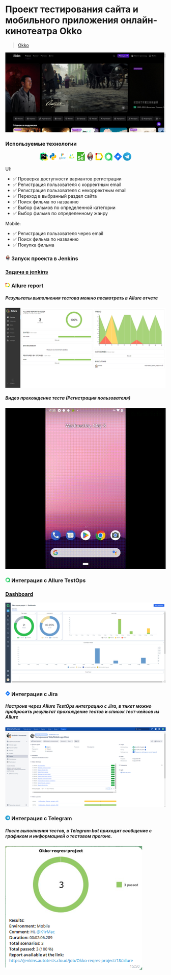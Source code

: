 <h1> Проект тестирования сайта и мобильного приложения онлайн-кинотеатра Okko </h1>

> <a target="_blank" href="https://okko.tv/">Okko</a>

![This is an image](images/okko_tv.jpg)
<!-- Технологии -->

### Используемые технологии
<p  align="center">
  <code><img width="5%" title="PyCharm" src="images/pycharm.png"></code>
  <code><img width="5%" title="Python" src="images/python.png"></code>
  <code><img width="5%" title="Pytest" src="images/pytest.png"></code>
  <code><img width="5%" title="Selene" src="images/selene.png"></code>
  <code><img width="5%" title="Selenium" src="images/selenium.png"></code>
  <code><img width="5%" title="Jenkins" src="images/jenkins.png"></code>
  <code><img width="5%" title="Allure Report" src="images/allure_report.png"></code>
  <code><img width="5%" title="Allure TestOps" src="images/allure_testops.png"></code>
  <code><img width="5%" title="Jira" src="images/jira.png"></code>
  <code><img width="5%" title="Telegram" src="images/tg.png"></code>
</p>


<!-- Тест кейсы -->
UI:
* ✅ Проверка доступности вариантов регистрации
* ✅ Регистрация пользователя с корректным email
* ✅ Регистрация пользователя с некорректным email
* ✅ Переход в выбранный раздел сайта
* ✅ Поиск фильма по названию
* ✅ Выбор фильмов по определенной категории
* ✅ Выбор фильмв по определенному жанру

Mobile:
* ✅ Регистрация пользователя через email
* ✅ Поиск фильма по названию
* ✅ Покупка фильма  


<!-- Jenkins -->

### <img width="3%" title="Jenkins" src="images/jenkins.png"> Запуск проекта в Jenkins

### [Задача в jenkins](https://jenkins.autotests.cloud/job/KirErmakov_Diplom_project)


<!-- Allure report -->

### <img width="3%" title="Allure Report" src="images/allure_report.png"> Allure report

##### Результаты выполнения тестова можно посмотреть в Allure отчете
![This is an image](images/allure_dashboard.jpg)

##### Видео прохождение теста (Регистрация пользователя)
![This is an image](images/mobile_test.gif)



<!-- Allure TestOps -->

### <img width="3%" title="Allure TestOps" src="images/allure_testops.png"> Интеграция с Allure TestOps

### [Dashboard](https://allure.autotests.cloud/project/4221/dashboards)

![This is an image](images/allure_testops_dash.jpg)




<!-- Jira -->

### <img width="3%" title="Jira" src="images/jira.png"> Интеграция с Jira
##### Настроив через Allure TestOps интеграцию с Jira, в тикет можно пробросить результат прохождение тестов и список тест-кейсов из Allure

![This is an image](images/jira_okko.jpg)


<!-- Telegram -->

### <img width="3%" title="Telegram" src="images/tg.png"> Интеграция с Telegram
##### После выполнения тестов, в Telegram bot приходит сообщение с графиком и информацией о тестовом прогоне.

![This is an image](images/bot_mobile_result.png)
